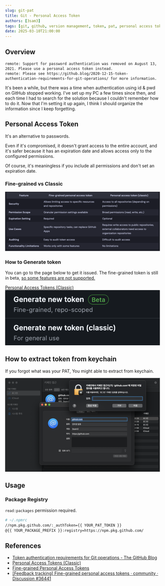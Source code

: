 ```yaml
---
slug: git-pat
title: Git - Personal Access Token
authors: [3sam3]
tags: [git, github, version management, token, pat, personal access token]
date: 2025-03-10T21:00:00
---
```


## Overview
```text
remote: Support for password authentication was removed on August 13, 2021. Please use a personal access token instead.
remote: Please see https://github.blog/2020-12-15-token-authentication-requirements-for-git-operations/ for more information.
```
It's been a while, but there was a time when authentication using id & pwd on GitHub stopped working. I've set up my PC a few times since then, and each time I had to search for the solution because I couldn't remember how to do it. Now that I'm setting it up again, I think I should organize the information since I keep forgetting.

## Personal Access Token
It's an alternative to passwords. 

Even if it's compromised, it doesn't grant access to the entire account, and it's safer because it has an expiration date and allows access only to the configured permissions. 

Of course, it's meaningless if you include all permissions and don't set an expiration date.

### Fine-grained vs Classic
![comparison](./comparison.png)

### How to Generate token
You can go to the page below to get it issued. 
The fine-grained token is still in beta, [so some features are not supported.](https://github.com/orgs/community/discussions/36441)

[Personal Access Tokens (Classic)](https://github.com/settings/tokens)
![Token Generation](./token-gen.png)

## How to extract token from keychain
If you forgot what was your PAT, You might able to extract from keychain. 

![keychain](./keychain.png)

## Usage
### Package Registry
`read:packages` permission required.

```bash
# ~/.npmrc
//npm.pkg.github.com/:_authToken={{ YOUR_PAT_TOKEN }}
@{{ YOUR_PACKAGE_PREFIX }}:registry=https://npm.pkg.github.com/
```


## References
- [Token authentication requirements for Git operations - The GitHub Blog](https://github.blog/security/application-security/token-authentication-requirements-for-git-operations/)
- [Personal Access Tokens (Classic)](https://github.com/settings/tokens)
- [Fine-grained Personal Access Tokens](https://github.com/settings/personal-access-tokens)
- [[Feedback tracking] Fine-grained personal access tokens · community · Discussion #36441](https://github.com/orgs/community/discussions/36441)